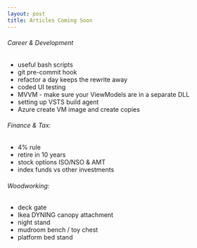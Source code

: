 ```yaml
---
layout: post
title: Articles Coming Soon
---
```


###### Career & Development
* useful bash scripts
* git pre-commit hook
* refactor a day keeps the rewrite away
* coded UI testing
* MVVM - make sure your ViewModels are in a separate DLL
* setting up VSTS build agent
* Azure create VM image and create copies

###### Finance & Tax:
* 4% rule
* retire in 10 years
* stock options ISO/NSO & AMT
* index funds vs other investments

###### Woodworking:
* deck gate
* Ikea DYNING canopy attachment
* night stand
* mudroom bench / toy chest
* platform bed stand
